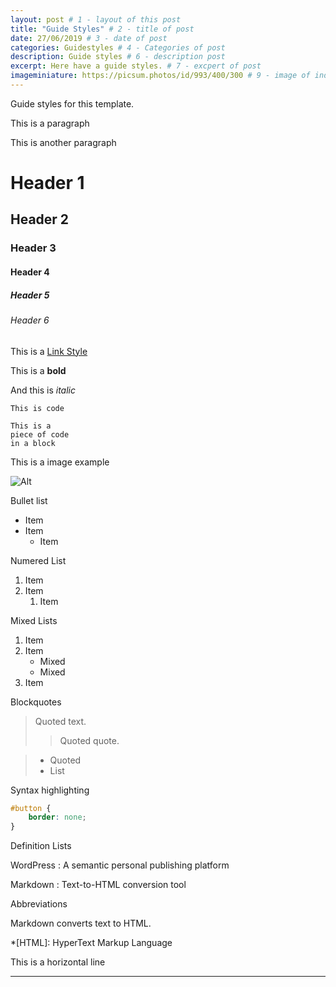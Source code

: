 ```yaml
---
layout: post # 1 - layout of this post
title: "Guide Styles" # 2 - title of post
date: 27/06/2019 # 3 - date of post
categories: Guidestyles # 4 - Categories of post
description: Guide styles # 6 - description post
excerpt: Here have a guide styles. # 7 - excpert of post
imageminiature: https://picsum.photos/id/993/400/300 # 9 - image of index
---
```


Guide styles for this template.

This is a paragraph

This is another paragraph


# Header 1
## Header 2
### Header 3 
#### Header 4 ####
##### Header 5 #####
###### Header 6 ######

This is a [Link Style](https://brunofolle.com.br)

This is a **bold**

And this is _italic_
	
`This is code`

~~~~
This is a 
piece of code 
in a block
~~~~

This is a image example

![Alt](https://www.placecage.com/200/200 "Title")

Bullet list
* Item
* Item
    * Item

Numered List

1. Item
2. Item
    1. Item

Mixed Lists	
1. Item
2. Item
   * Mixed
   * Mixed  
3. Item

Blockquotes

> Quoted text.
>
> > Quoted quote.

> * Quoted 
> * List

Syntax highlighting

```css
#button {
    border: none;
}
```


Definition Lists

WordPress
:  A semantic personal publishing platform 

Markdown
:  Text-to-HTML conversion tool

Abbreviations

Markdown converts text to HTML.

*[HTML]: HyperText Markup Language

This is a horizontal line

---





